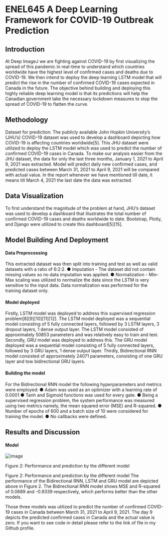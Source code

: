 # ENEL645 A Deep Learning Framework for COVID-19 Outbreak Prediction
## Introduction
At Deep ImageJ we are fighting against COVID-19 by first visualizing the spread of this pandemic in real-time to understand which countries worldwide have the highest level of confirmed cases and deaths due to COVID-19. We then intend to deploy the deep learning LSTM model that will predict the rise in the number of confirmed COVID-19 cases expected in Canada in the future. The objective behind building and deploying this highly reliable deep learning model is that its predictions will help the Canadian government take the necessary lockdown measures to stop the spread of COVID-19 to flatten the curve.

## Methodology
Dataset for prediction: The publicly available John Hopkin University’s (JHU’s) COVID-19 dataset was used to develop a dashboard depicting how COVID-19 is affecting countries worldwide[5]. This JHU dataset were utilized to deploy the LSTM model which was used to predict the number of confirmed COVID-19 cases in Canada. To make our analysis easier from the JHU dataset, the data for only the last three months, January 1, 2021 to April 9, 2021 was extracted. Model will predict daily new confirmed cases, and predicted cases between March 31, 2021 to April 9, 2021 will be compared with actual value. In the report whenever we have mentioned till date, it means till March 4, 2021 the last date the data was extracted.

## Data Visualization 
To first understand the magnitude of the problem at hand, JHU’s dataset was used to develop a dashboard that illustrates the total number of confirmed COVID-19 cases and deaths worldwide to date. Bootstrap, Plotly, and Django were utilized to create this dashboard[5][15].

## Model Building And Deployment
#### Data Preprocessing
This extracted dataset was then split into training and test as well as valid datasets with a ratio of 6:2:2. 
●	Imputation - The dataset did not contain missing values so no data imputation was applied. 
●	Normalization - Min-Max scaling was utilized to normalize the data since the LSTM is very sensitive to the input data. Data normalization was performed for the training dataset only. 
#### Model deployed
Firstly, LSTM model was deployed to address this supervised regression problem[8][9][10][11][12]. The LSTM model deployed was a sequential model consisting of 5 fully connected layers, followed by 3 LSTM layers, 3 dropout layers, 1 dense output layer. The LSTM model consisted of approximately 50853 parameters and was relatively easy to train and test. Secondly, GRU model was deployed to address this. The GRU model deployed was a sequential model consisting of 5 fully connected layers, followed by 3 GRU layers, 1 dense output layer. Thirdly, Bidirectional RNN model consisted of approximately 24071 parameters, consisting of one GRU layer and tow bidirectional GRU layers.


#### Building the model
For the Bidirectional RNN model the following hyperparameters and metrics were employed: 
●	Adam was used as an optimizer with a learning rate of 0.0001
●	Tanh and Sigmoid functions was used for every gate.
●	Being a supervised regression problem, the system performance was measured using two metrics namely, the mean squared error (MSE) and R-squared. 
●	Number of epochs of 600 and a batch size of 10 were considered for training the model.
●	No callbacks were defined.

## Results and Discussion

#### Model
![image](https://user-images.githubusercontent.com/77630658/114395406-e572b400-9bce-11eb-98db-516fc9003e19.png)

Figure 2: Performance and prediction by the different model

Figure 2: Performance and prediction by the different model
The performance of the Bidirectional RNN, LSTM and GRU model are depicted above in Figure 2. The Bidirectional RNN model shows MSE and R-squared of 0.0689 and -0.9339 respectively, which performs better than the other models.

Those three models was utilized to predict the number of confirmed COVID-19 cases in Canada between March 31, 2021 to April 9, 2021. The day 9 depicts the predicted confirmed cases in Canada and the actual value is zero. 
If you want to see code in detail please refer to the link of file in my Github profile.







